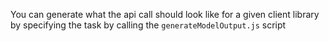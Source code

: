 You can generate what the api call should look like for a given client library by specifying the task by calling the `generateModelOutput.js` script
